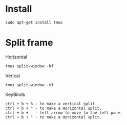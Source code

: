 # Install 
```
sudo apt-get install tmux
```





# Split frame
Horizontal
```
tmux split-window -hf
```
Verical
```
tmux split-window -vf
```
KeyBinds
```
ctrl + b + % - to make a vertical split.
ctrl + b + " - to make a Horizontal split.
ctrl + b +   - left arrow to move to the left pane.
ctrl + b + " - to make a Horizontal split.
```